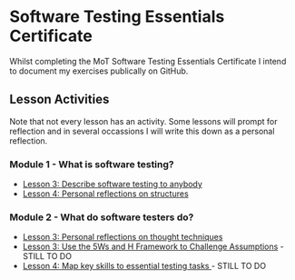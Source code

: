 # Software Testing Essentials Certificate

Whilst completing the MoT Software Testing Essentials Certificate I intend to document my exercises publically on GitHub.

## Lesson Activities

Note that not every lesson has an activity. Some lessons will prompt for reflection and in several occassions I will write this down as a personal reflection.

### Module 1 - What is software testing?

- [Lesson 3: Describe software testing to anybody](Activities/Lesson-1-3.md)
- [Lesson 4: Personal reflections on structures](Activities/Lesson-1-4.md)

### Module 2 - What do software testers do?

- [Lesson 3: Personal reflections on thought techniques](Activities/Lesson-2-3.md)
- [Lesson 3: Use the 5Ws and H Framework to Challenge Assumptions](Activities/Lesson-2-3.md) - STILL TO DO
- [Lesson 4: Map key skills to essential testing tasks ](Activities/Lesson-2-4.md) - STILL TO DO